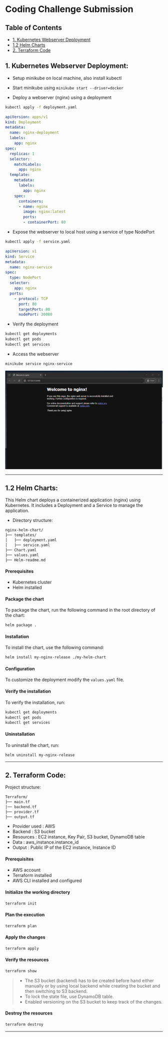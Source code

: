 # Coding Challenge Submission

## Table of Contents

  - [1. Kubernetes Webserver Deployment](#1-kubernetes-webserver-deployment)
  - [1.2 Helm Charts](#12-helm-charts)
  - [2. Terraform Code](#2-terraform-code)


## 1. Kubernetes Webserver Deployment:

- Setup minikube on local machine, also install kubectl

- Start minikube using `minikube start --driver=docker`

- Deploy a webserver (nginx) using a deployment

```bash
kubectl apply -f deployment.yaml
```

```yaml
apiVersion: apps/v1
kind: Deployment
metadata:
  name: nginx-deployment
  labels:
    app: nginx
spec:
  replicas: 1
  selector:
    matchLabels:
      app: nginx
  template:
    metadata:
      labels:
        app: nginx
    spec:
      containers:
      - name: nginx
        image: nginx:latest
        ports:
        - containerPort: 80
```

- Expose the webserver to local host using a service of type NodePort

```bash
kubectl apply -f service.yaml
```

```yaml
apiVersion: v1
kind: Service
metadata:
  name: nginx-service
spec:
  type: NodePort
  selector:
    app: nginx
  ports:
    - protocol: TCP
      port: 80
      targetPort: 80
      nodePort: 30080
```

- Verify the deployment

```bash
kubectl get deployments
kubectl get pods
kubectl get services
```


- Access the webserver

```bash
minikube service nginx-service
```

<img src="./Kubernetes/screenshots/webbrowser-nginx-minikube.png" alt="Webserver running on Minikube" width="600"/>

---

## 1.2 Helm Charts:

This Helm chart deploys a containerized application (nginx) using Kubernetes. It includes a Deployment and a Service to manage the application.

- Directory structure:

```plaintext
nginx-helm-chart/
├── templates/
│   ├── deployment.yaml
│   ├── service.yaml
├── Chart.yaml
├── values.yaml
├── Helm-readme.md
```

#### Prerequisites

- Kubernetes cluster
- Helm installed

#### Package the chart

To package the chart, run the following command in the root directory of the chart:

```bash
helm package .
```

#### Installation

To install the chart, use the following command:

```bash
helm install my-nginx-release ./my-helm-chart
```

#### Configuration

To customize the deployment modify the `values.yaml` file.

#### Verify the installation

To verify the installation, run:

```bash
kubectl get deployments
kubectl get pods
kubectl get services
```


#### Uninstallation

To uninstall the chart, run:

```bash
helm uninstall my-nginx-release
```

---

## 2. Terraform Code:

Project structure:

```plaintext
Terraform/
├── main.tf
|── backend.tf
├── provider.tf
├── output.tf
```

- Provider used : AWS
- Backend : S3 bucket
- Resources : EC2 instance, Key Pair, S3 bucket, DynamoDB table
- Data : aws_instance.instance_id
- Output : Public IP of the EC2 instance, Instance ID

#### Prerequisites

- AWS account
- Terraform installed
- AWS CLI installed and configured

#### Initialize the working directory

```bash
terraform init
```

#### Plan the execution

```bash
terraform plan
```

#### Apply the changes

```bash
terraform apply
```

#### Verify the resources

```bash
terraform show
```

> - The S3 bucket (backend) has to be created before hand either manually or by using local backend while creating the bucket and then switching to S3 backend. 
> - To lock the state file, use DynamoDB table.
> - Enabled versioning on the S3 bucket to keep track of the changes.


#### Destroy the resources

```bash
terraform destroy
```

---